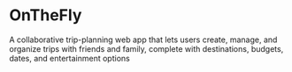 # OnTheFly
A collaborative trip-planning web app that lets users create, manage, and organize trips with friends and family, complete with destinations, budgets, dates, and entertainment options
